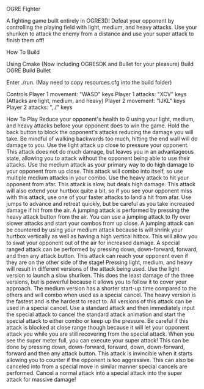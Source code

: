 OGRE Fighter

A fighting game built entirely in OGRE3D!
Defeat your opponent by controlling the playing
field with light, medium, and heavy attacks. Use
your shuriken to attack the enemy from a distance
and use your super attack to finish them off!

How To Build

Using Cmake (Now including OGRESDK and Bullet for your pleasure)
Build OGRE
Build Bullet

Enter ./run.
(May need to copy resources.cfg into the build folder)


Controls
Player 1 movement: "WASD" keys
Player 1 attacks: "XCV" keys
(Attacks are light, medium, and heavy)
Player 2 movement: "IJKL" keys
Player 2 attacks: ",./" keys

How To Play
Reduce your opponent's health to 0 using your
light, medium, and heavy attacks before
your opponent does to win the game. Hold the back
button to block the opponent's attacks reducing
the damage you will take. Be mindful of walking
backwards too much, hitting the end wall
will do damage to you. Use the light attack
up close to pressure your opponent. This
attack does not do much damage, but leaves
you in an advantageous state, allowing you
to attack without the opponent being able to use
their attacks. Use the medium attack as your
primary way to do high damage to your
opponent from up close. This attack will combo
into itself, so use multiple medium attacks in
your combo. Use the heavy attack to hit your
opponent from afar. This attack is slow, but
deals high damage. This attack will also extend
your hurtbox quite a bit, so if you see your opponent
miss with this attack, use one of your faster attacks
to land a hit from afar. Use jumps to advance and 
retreat quickly, but be careful as you take
increased damage if hit from the air. A jumping
attack is performed by pressing the heavy attack
button from the air. You can use a jumping attack
to fly over slower attacks and start your combos
from up close. A jumping attack can be countered
by using your medium attack because is will shrink
your hurtbox vertically as well as having a high
vertical hitbox. This will allow you to swat your
opponent out of the air for increased damage.
A special ranged attack can be performed by pressing
down, down-forward, forward, and then any attack
button. This attack can reach your opponent even
if they are on the other side of the stage! Pressing
light, medium, and heavy will result in different
versions of the attack being used. Use the light
version to launch a slow shuriken. This does the
least damage of the three versions, but is powerful
because it allows you to follow it to cover your
approach. The medium version has a shorter start-up
time compared to the others and will combo when used
as a special cancel. The heavy version is the fastest
and is the hardest to react to. All versions of this
attack can be used in a special cancel. Use a standard
attack and then immediately input the special attack
to cancel the standard attack animation and start
the special attack to either combo or keep up the
pressure. Be careful if this attack is blocked at
close range though because it will let your opponent
attack you while you are still recovering from the
special attack. When you see the super meter full,
you can execute your super attack! This can be
done by pressing down, down-forward, forward, down,
down-forward, forward and then any attack button.
This attack is invincible when it starts allowing
you to counter if the opponent is too aggressive.
This can also be canceled into from a special move
in similar manner special cancels are performed.
Cancel a normal attack into a special attack into
the super attack for massive damage!

